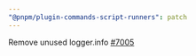 ```yaml
---
"@pnpm/plugin-commands-script-runners": patch
---
```


Remove unused logger.info [#7005](https://github.com/pnpm/pnpm/issues/7005)
